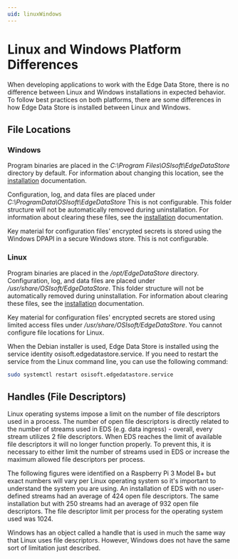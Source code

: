 ```yaml
---
uid: linuxWindows
---
```


# Linux and Windows Platform Differences

When developing applications to work with the Edge Data Store, there is no difference between Linux and Windows installations in expected behavior. To follow best practices on both platforms, there are some differences in how Edge Data Store is installed between Linux and Windows. 

## File Locations

### Windows

Program binaries are placed in the _C:\Program Files\OSIsoft\EdgeDataStore_ directory by default. For information about changing this location, see the [installation](#installationOverview) documentation. 

Configuration, log, and data files are placed under _C:\ProgramData\OSIsoft\EdgeDataStore_ This is not configurable. This folder structure will not be automatically removed during uninstallation.  For information about clearing these files, see the [installation](#installationOverview) documentation.

Key material for configuration files' encrypted secrets is stored using the Windows DPAPI in a secure Windows store. This is not configurable.

### Linux

Program binaries are placed in the _/opt/EdgeDataStore_ directory.  Configuration, log, and data files are placed under _/usr/share/OSIsoft/EdgeDataStore_. This folder structure will not be automatically removed during uninstallation. For information about clearing these files, see the [installation](#installationOverview) documentation.

Key material for configuration files' encrypted secrets are stored using limited access files under _/usr/share/OSIsoft/EdgeDataStore_. You cannot configure file locations for Linux.

When the Debian installer is used, Edge Data Store is installed using the service identity osisoft.edgedatastore.service. If you need to restart the service from the Linux command line, you can use the following command:

```bash
sudo systemctl restart osisoft.edgedatastore.service
```

## Handles (File Descriptors)

Linux operating systems impose a limit on the number of file descriptors used in a process. The number of open file descriptors is directly related to the number of streams used in EDS (e.g. data ingress) - overall, every stream utilizes 2 file descriptors. When EDS reaches the limit of available file descriptors it will no longer function properly. To prevent this, it is necessary to either limit the number of streams used in EDS or increase the maximum allowed file descriptors per process.

The following figures were identified on a Raspberry Pi 3 Model B+ but exact numbers will vary per Linux operating system so it's important to understand the system you are using. An installation of EDS with no user-defined streams had an average of 424 open file descriptors. The same installation but with 250 streams had an average of 932 open file descriptors. The file descriptor limit per process for the operating system used was 1024.

Windows has an object called a handle that is used in much the same way that Linux uses file descriptors. However, Windows does not have the same sort of limitation just described.
